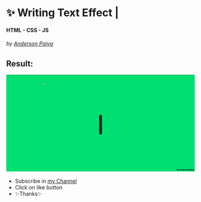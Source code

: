 # ✨ Writing Text Effect |
#### **HTML - CSS - JS**
###### by [Anderson Paiva](https://github.com/andersonpgs)
## Result: 
![](https://raw.githubusercontent.com/EmpreenDevs/writing-text/main/gif.gif)

- Subscribe in [my Channel](https://www.youtube.com/channel/UCkVrAGL7PCsoPTra-KqgUPw?sub_confirmation=1)
- Click on like button
- ✨Thanks✨
